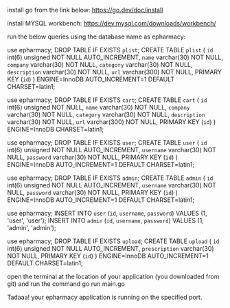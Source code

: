 install go from the link below:
https://go.dev/doc/install

install MYSQL workbench:
https://dev.mysql.com/downloads/workbench/

run the below queries using the database name as epharmacy:

use epharmacy;
DROP TABLE IF EXISTS `plist`;
CREATE TABLE `plist` (
    `id` int(6) unsigned NOT NULL AUTO_INCREMENT,
    `name` varchar(30) NOT NULL,
    `company` varchar(30) NOT NULL,
	`category` varchar(30) NOT NULL,
    `description` varchar(30) NOT NULL,
    `url` varchar(300) NOT NULL,
  PRIMARY KEY (`id`)
) ENGINE=InnoDB AUTO_INCREMENT=1 DEFAULT CHARSET=latin1;

use epharmacy;
DROP TABLE IF EXISTS `cart`;
CREATE TABLE `cart` (
    `id` int(6) unsigned NOT NULL,
    `name` varchar(30) NOT NULL,
    `company` varchar(30) NOT NULL,
	`category` varchar(30) NOT NULL,
    `description` varchar(30) NOT NULL,
    `url` varchar(300) NOT NULL,
  PRIMARY KEY (`id`)
) ENGINE=InnoDB CHARSET=latin1;

use epharmacy;
DROP TABLE IF EXISTS `user`;
CREATE TABLE `user` (
    `id` int(6) unsigned NOT NULL AUTO_INCREMENT,
    `username` varchar(30) NOT NULL,
    `password` varchar(30) NOT NULL,
  PRIMARY KEY (`id`)
) ENGINE=InnoDB AUTO_INCREMENT=1 DEFAULT CHARSET=latin1;

use epharmacy;
DROP TABLE IF EXISTS `admin`;
CREATE TABLE `admin` (
    `id` int(6) unsigned NOT NULL AUTO_INCREMENT,
    `username` varchar(30) NOT NULL,
    `password` varchar(30) NOT NULL,
  PRIMARY KEY (`id`)
) ENGINE=InnoDB AUTO_INCREMENT=1 DEFAULT CHARSET=latin1;

use epharmacy;
INSERT INTO `user` (`id`, `username`, `password`) VALUES
(1, 'user', 'user');
INSERT INTO `admin` (`id`, `username`, `password`) VALUES
(1, 'admin', 'admin');

use epharmacy;
DROP TABLE IF EXISTS `upload`;
CREATE TABLE `upload` (
    `id` int(6) unsigned NOT NULL AUTO_INCREMENT,
    `prescription` varchar(30) NOT NULL,
  PRIMARY KEY (`id`)
) ENGINE=InnoDB AUTO_INCREMENT=1 DEFAULT CHARSET=latin1;

open the terminal at the location of your application (you downloaded from git) and run the command
go run main.go

Tadaaa! your epharmacy application is running on the specified port.